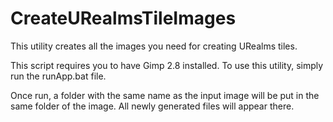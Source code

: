 # CreateURealmsTileImages
This utility creates all the images you need for creating URealms tiles.

This script requires you to have Gimp 2.8 installed. To use this utility, simply run the runApp.bat file.

Once run, a folder with the same name as the input image will be put in the same folder of the image. All newly generated files will appear there.
